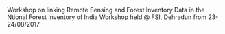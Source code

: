 Workshop on linking Remote Sensing and Forest Inventory Data in the Ntional Forest Inventory of India
Workshop held @ FSI, Dehradun from 23-24/08/2017
